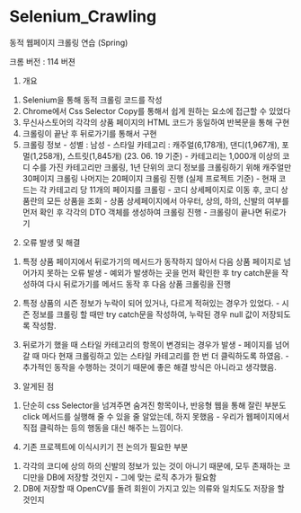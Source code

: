 # Selenium_Crawling
동적 웹페이지 크롤링 연습 (Spring)

크롬 버전 : 114 버젼

1. 개요
  1) Selenium을 통해 동적 크롤링 코드를 작성
  2) Chrome에서 Css Selector Copy를 통해서 쉽게 원하는 요소에 접근할 수 있었다
  3) 무신사스토어의 각각의 상품 페이지의 HTML 코드가 동일하여 반복문을 통해 구현
  4) 크롤링이 끝난 후 뒤로가기를 통해서 구현
  5) 크롤링 정보
    - 성별 : 남성
    - 스타일 카테고리 : 캐주얼(6,178개), 댄디(1,967개), 포멀(1,258개), 스트릿(1,845개) (23. 06. 19 기준)
    - 카테고리는 1,000개 이상의 코디 수를 가진 카테고리만 크롤링, 1년 단위의 코디 정보를 크롤링하기 위해 캐주얼만 30페이지 크롤링 나머지는 20페이지 크롤링 진행 (실제 프로젝트 기준)
    - 현재 코드는 각 카테고리 당 11개의 페이지를 크롤링
    - 코디 상세페이지로 이동 후, 코디 상품란의 모든 상품을 조회
    - 상품 상세페이지에서 아우터, 상의, 하의, 신발의 여부를 먼저 확인 후 각각의 DTO 객체를 생성하여 크롤링 진행
    - 크롤링이 끝나면 뒤로가기

2. 오류 발생 및 해결
  1) 특정 상품 페이지에서 뒤로가기의 메서드가 동작하지 않아서 다음 상품 페이지로 넘어가지 못하는 오류 발생
    - 예외가 발생하는 곳을 먼저 확인한 후 try catch문을 작성하여  다시 뒤로가기를 메서드 동작 후 다음 상품 크롤링을 진행

  2) 특정 상품의 시즌 정보가 누락이 되어 있거나, 다르게 적혀있는 경우가 있었다.
    - 시즌 정보를 크롤링 할 때만 try catch문을 작성하여, 누락된 경우 null 값이 저장되도록 작성함.

  3) 뒤로가기 했을 때 스타일 카테고리의 항목이 변경되는 경우가 발생
    - 페이지를 넘어갈 때 마다 현재 크롤링하고 있는 스타일 카테고리를 한 번 더 클릭하도록 하였음.
    - 추가적인 동작을 수행하는 것이기 때문에 좋은 해결 방식은 아니라고 생각했음.

3. 알게된 점
  1) 단순히 css Selector을 넘겨주면 숨겨진 항목이나, 반응형 웹을 통해 잘린 부분도 click 메서드를 실행해 줄 수 있을 줄 알았는데, 하지 못했음
    - 우리가 웹페이지에서 직접 클릭하는 등의 행동을 대신 해주는 느낌이다.

4. 기존 프로젝트에 이식시키기 전 논의가 필요한 부분
  1) 각각의 코디에 상의 하의 신발의 정보가 있는 것이 아니기 때문에, 모두 존재하는 코디만을 DB에 저장할 것인지 
    - 그에 맞는 로직 추가가 필요함
  2) DB에 저장할 때 OpenCV를 돌려 회원이 가지고 있는 의류와 일치도도 저장을 할 것인지
